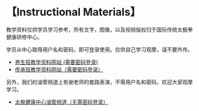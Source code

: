 # 【Instructional Materials】

教学资料仅供学员学习参考，所有文字，图像，以及视频版权归于国际传统太极拳健康研修中心。

学员从中心取得用户名和密码，即可登录使用。仅供自己学习观摩，请不要外传。

- [养生班教学资料网站 (需要密码登录)](https://taiji18.pythonanywhere.com/)
- [传承班教学资料网站（需要密码登录）](https://taiji74.pythonanywhere.com/)

另外，我们的油管频道上有谢老师的套路表演，不需用户名和密码，欢迎大家观摩学习。

- [太极健康中心油管频道（无需密码登录）](https://www.youtube.com/@taiji74)
